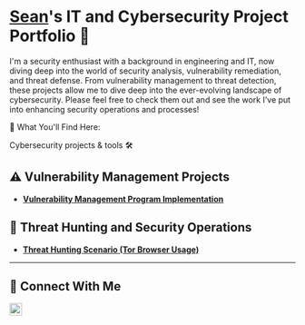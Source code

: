 # <a href="https://www.linkedin.com/in/seanzie/">Sean</a>'s IT and Cybersecurity Project Portfolio 🔐

I'm a security enthusiast with a background in engineering and IT, now diving deep into the world of security analysis, vulnerability remediation, and threat defense. From vulnerability management to threat detection, these projects allow me to dive deep into the ever-evolving landscape of cybersecurity. Please feel free to check them out and see the work I’ve put into enhancing security operations and processes!

🔐 What You'll Find Here:

Cybersecurity projects & tools 🛠️

## ⚠️ Vulnerability Management Projects

- **[Vulnerability Management Program Implementation](https://github.com/seanzippers/vulnerability-management-program/)**

## 🚨 Threat Hunting and Security Operations

- **[Threat Hunting Scenario (Tor Browser Usage)](https://github.com/seanzippers/threat-hunting-scenario-tor)**

<hr/>

## 🤳 Connect With Me

[<img align="left" alt="Sean| LinkedIn" width="22px" src="https://cdn.jsdelivr.net/npm/simple-icons@v3/icons/linkedin.svg" />][linkedin]

[linkedin]: https://linkedin.com/in/seanzie

